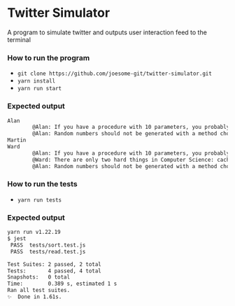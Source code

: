 # **Twitter Simulator**

A program to simulate twitter and outputs user interaction feed to the terminal

### How to run the program

* `git clone https://github.com/joesome-git/twitter-simulator.git`
* `yarn install`
* `yarn run start`

### Expected output

```bash
Alan
        @Alan: If you have a procedure with 10 parameters, you probably missed some.
        @Alan: Random numbers should not be generated with a method chosen at random.
Martin
Ward
        @Alan: If you have a procedure with 10 parameters, you probably missed some.
        @Ward: There are only two hard things in Computer Science: cache invalidation, naming things and off-by-1 errors.
        @Alan: Random numbers should not be generated with a method chosen at random.
```
### How to run the tests

* `yarn run tests`

### Expected output

```bash
yarn run v1.22.19
$ jest
 PASS  tests/sort.test.js
 PASS  tests/read.test.js

Test Suites: 2 passed, 2 total
Tests:       4 passed, 4 total
Snapshots:   0 total
Time:        0.389 s, estimated 1 s
Ran all test suites.
✨  Done in 1.61s.